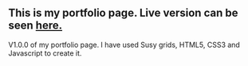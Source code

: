 ## This is my portfolio page. Live version can be seen [here.](https://himanshupnt.github.io/portfolio/)
V1.0.0 of my portfolio page. I have used Susy grids, HTML5, CSS3 and Javascript to create
it.
